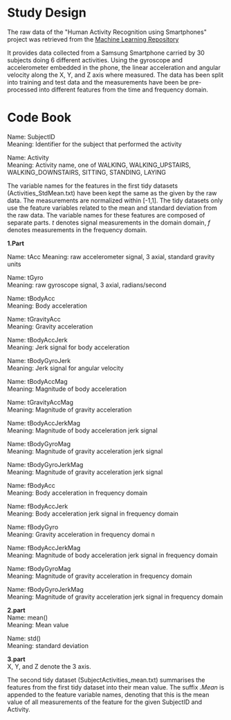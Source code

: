 Study Design
============
The raw data of the "Human Activity Recognition using Smartphones" project was retrieved from the [Machine Learning Repository](http://archive.ics.uci.edu/ml/datasets/Human+Activity+Recognition+Using+Smartphones#) 

It provides data collected from a Samsung Smartphone carried by 30 subjects doing 6 different activities. 
Using the gyroscope and accelerometer embedded in the phone, the linear acceleration and angular velocity along the X, Y, and Z axis where measured. The data has been split into training and test data and the measurements have been be pre-processed into different features from the time and frequency domain. 

Code Book
============

Name: SubjectID  
Meaning: Identifier for the subject that performed the activity

Name: Activity   
Meaning: Activity name, one of WALKING, WALKING_UPSTAIRS, WALKING_DOWNSTAIRS, SITTING, STANDING, LAYING


The variable names for the features in the first tidy datasets (Activities_StdMean.txt) have been kept the same as the given by the raw data. 
The measurements are normalized within [-1,1]. The tidy datasets only use the feature variables related to the mean and standard deviation from the raw data.
The variable names for these features are composed of separate parts. 
*t* denotes signal measurements in the domain domain, *f* denotes measurements in the frequency domain.

**1.Part** 

Name: tAcc 
Meaning: raw accelerometer signal, 3 axial, standard gravity units

Name: tGyro   
Meaning: raw gyroscope signal, 3 axial, radians/second

Name: tBodyAcc   
Meaning: Body acceleration   

Name: tGravityAcc    
Meaning: Gravity acceleration   

Name: tBodyAccJerk   
Meaning: Jerk signal for body acceleration

Name: tBodyGyroJerk  
Meaning: Jerk signal for angular velocity   

Name: tBodyAccMag  
Meaning: Magnitude of body acceleration  

Name: tGravityAccMag   
Meaning: Magnitude of gravity acceleration  

Name: tBodyAccJerkMag   
Meaning: Magnitude of body acceleration jerk signal   

Name: tBodyGyroMag   
Meaning: Magnitude of gravity acceleration jerk signal   

Name: tBodyGyroJerkMag   
Meaning: Magnitude of gravity acceleration jerk signal  

Name: fBodyAcc  
Meaning: Body acceleration in frequency domain  

Name: fBodyAccJerk   
Meaning: Body acceleration jerk signal in frequency domain   

Name: fBodyGyro   
Meaning: Gravity acceleration in frequency domai  n

Name: fBodyAccJerkMag    
Meaning: Magnitude of body acceleration jerk signal in frequency domain    

Name: fBodyGyroMag    
Meaning: Magnitude of gravity acceleration in frequency domain    

Name: fBodyGyroJerkMag    
Meaning: Magnitude of gravity acceleration jerk signal in frequency domain  

**2.part**  
Name: mean()   
Meaning: Mean value  

Name: std()   
Meaning: standard deviation   

**3.part**  
X, Y, and Z denote the 3 axis. 

The second tidy dataset (SubjectActivities_mean.txt) summarises the features from the first tidy dataset into their mean value.
The suffix *.Mean* is appended to the feature variable names, denoting that this is the mean value of all measurements of the feature for the given SubjectID and Activity.
